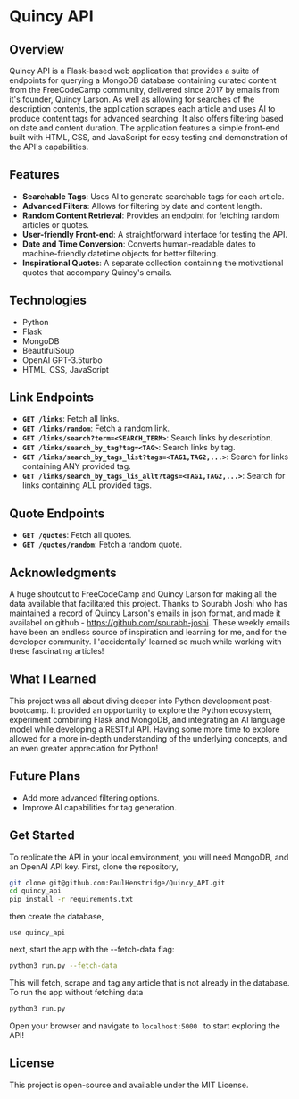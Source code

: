 # Quincy API

## Overview

Quincy API is a Flask-based web application that provides a suite of endpoints for querying a MongoDB database containing curated content from the FreeCodeCamp community, delivered since 2017 by emails from it's founder, Quincy Larson. 
As well as allowing for searches of the description contents, the application scrapes each article and uses AI to produce content tags for advanced searching.   It also offers filtering based on date and content duration.
The application features a simple front-end built with HTML, CSS, and JavaScript for easy testing and demonstration of the API's capabilities.

## Features

- **Searchable Tags**: Uses AI to generate searchable tags for each article.
- **Advanced Filters**: Allows for filtering by date and content length.
- **Random Content Retrieval**: Provides an endpoint for fetching random articles or quotes.
- **User-friendly Front-end**: A straightforward interface for testing the API.
- **Date and Time Conversion**: Converts human-readable dates to machine-friendly datetime objects for better filtering.
- **Inspirational Quotes**: A separate collection containing the motivational quotes that accompany Quincy's emails.

## Technologies

- Python
- Flask
- MongoDB
- BeautifulSoup
- OpenAI GPT-3.5turbo
- HTML, CSS, JavaScript

## Link Endpoints

- **`GET /links`**: Fetch all links.
- **`GET /links/random`**: Fetch a random link.
- **`GET /links/search?term=<SEARCH_TERM>`**: Search links by description.
- **`GET /links/search_by_tag?tag=<TAG>`**: Search links by tag.
- **`GET /links/search_by_tags_list?tags=<TAG1,TAG2,...>`**: Search for links containing ANY provided tag.
- **`GET /links/search_by_tags_lis_allt?tags=<TAG1,TAG2,...>`**: Search for links containing ALL provided tags.

## Quote Endpoints

- **`GET /quotes`**: Fetch all quotes.
- **`GET /quotes/random`**: Fetch a random quote.

## Acknowledgments

A huge shoutout to FreeCodeCamp and Quincy Larson for making all the data available that facilitated this project. Thanks to Sourabh Joshi who has maintained a record of Quincy Larson's emails in json format, and made it availabel on github - https://github.com/sourabh-joshi.  These weekly emails have been an endless source of inspiration and learning for me, and for the developer community.  I 'accidentally' learned so much while working with these fascinating articles!

## What I Learned

This project was all about diving deeper into Python development post-bootcamp. It provided an opportunity to explore the Python ecosystem, experiment combining Flask and MongoDB, and integrating an AI language model while developing a RESTful API.  Having some more time to explore allowed for a more in-depth understanding of the underlying concepts, and an even greater appreciation for Python!

## Future Plans

- Add more advanced filtering options.
- Improve AI capabilities for tag generation.

## Get Started

To replicate the API in your local emvironment, you will need MongoDB, and an OpenAI API key.
First, clone the repository,

```bash
git clone git@github.com:PaulHenstridge/Quincy_API.git
cd quincy_api
pip install -r requirements.txt
```

then create the database,
```
use quincy_api
```

next, start the app with the --fetch-data flag:
```bash
python3 run.py --fetch-data
```

This will fetch, scrape and tag any article that is not already in the database.
To run the app without fetching data
```bash
python3 run.py
```

Open your browser and navigate to  ```localhost:5000 ``` to start exploring the API!

## License

This project is open-source and available under the MIT License.

